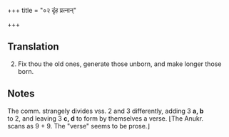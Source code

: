 +++
title = "०२ दृंह प्रत्नान्"

+++
## Translation
2. Fix thou the old ones, generate those unborn, and make longer those  
born.

## Notes
The comm. strangely divides vss. 2 and 3 differently, adding 3 **a, b**  
to 2, and leaving 3 **c, d** to form by themselves a verse. ⌊The Anukr.  
scans as 9 + 9. The "verse" seems to be prose.⌋
